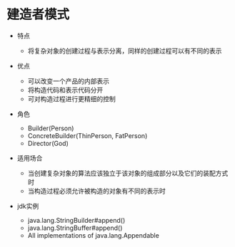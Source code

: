 # 建造者模式

- 特点
    - 将复杂对象的创建过程与表示分离，同样的创建过程可以有不同的表示

- 优点
    - 可以改变一个产品的内部表示
    - 将构造代码和表示代码分开
    - 可对构造过程进行更精细的控制

- 角色
    - Builder(Person)
    - ConcreteBuilder(ThinPerson, FatPerson)
    - Director(God)

- 适用场合
    - 当创建复杂对象的算法应该独立于该对象的组成部分以及它们的装配方式时
    - 当构造过程必须允许被构造的对象有不同的表示时

- jdk实例
    - java.lang.StringBuilder#append()
    - java.lang.StringBuffer#append()
    - All implementations of java.lang.Appendable



